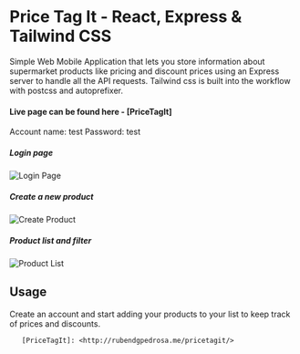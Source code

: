 # Price Tag It - React, Express & Tailwind CSS 

Simple Web Mobile Application that lets you store information about supermarket products like pricing and discount prices using an Express server to handle all the API requests. Tailwind css is built into the workflow with postcss and autoprefixer.

#### Live page can be found here - [PriceTagIt]
Account name: test
Password: test

##### Login page
![Login Page](/demo/loginpage.png=250x)

##### Create a new product
![Create Product](/demo/createproduct.png=250x)

##### Product list and filter
![Product List](/demo/productlist.png=250x)


## Usage
Create an account and start adding your products to your list to keep track of prices and discounts.

```
   [PriceTagIt]: <http://rubendgpedrosa.me/pricetagit/>